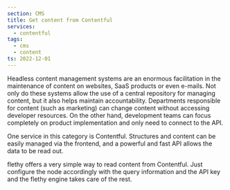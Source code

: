 ```yaml
---
section: CMS
title: Get content from Contentful
services:
  - contentful
tags:
  - cms
  - content
ts: 2022-12-01
---
```


Headless content management systems are an enormous facilitation in the maintenance of content on websites, SaaS products or even e-mails. Not only do these systems allow the use of a central repository for managing content, but it also helps maintain accountability. Departments responsible for content (such as marketing) can change content without accessing developer resources. On the other hand, development teams can focus completely on product implementation and only need to connect to the API.

One service in this category is Contentful. Structures and content can be easily managed via the frontend, and a powerful and fast API allows the data to be read out.

flethy offers a very simple way to read content from Contentful. Just configure the node accordingly with the query information and the API key and the flethy engine takes care of the rest.
